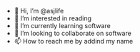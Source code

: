 - 👋 Hi, I’m @asjlife
- 👀 I’m interested in reading
- 🌱 I’m currently learning software
- 💞️ I’m looking to collaborate on software
- 📫 How to reach me by addind my name

<!---
asjlife/asjlife is a ✨ special ✨ repository because its `README.md` (this file) appears on your GitHub profile.
You can click the Preview link to take a look at your changes.
--->
